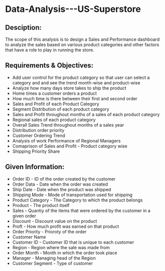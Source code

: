 # Data-Analysis---US-Superstore

## Desciption:
The scope of this analysis is to design a Sales and Performance dashboard to analyze the sales based on various product categories and other factors that have a role to play in running the store. 

## Requirements & Objectives: 
- Add user control for the product category so that user can select a category and and see the trend month-wise and product-wise
- Analyze how many days store takes to ship the product
- Home times a customer orders a product
- How much time is there between their first and second order
- Sales and Profit of each Product Category
- Segment Distribution of each product category
- Sales and Profit throughout months of a sales of each product category
- Regional sales of each product category
- Overall Sales Trend throughout months of a sales year
- Distribution order priority
- Customer Ordering Trend
- Analysis of work Performance of Regional Managers
- Comaprison of Sales and Profit - Product category wise
- Shipping Priority Share

## Given Information: 
- Order ID - ID of the order created by the customer
- Order Data - Date when the order was created
- Ship Date - Date when the product was shipped
- Shipping Mode - Mode of transportation used for shipping
- Product Category - The Category to which the product belongs
- Product - The product itself
- Sales - Quantiy of the items that were ordered by the customer in a given order
- Discount - Discount value on the product
- Proft - How much profit was earned on that product
- Order Priority - Prioroty of the order
- Customer Name
- Customer ID - Customer ID that is unique to each customer
- Region - Region where the sale was made from
- Order Month - Month in which the order took place
- Manager - Managing head of the Region
- Customer Segment - Type of customer 
